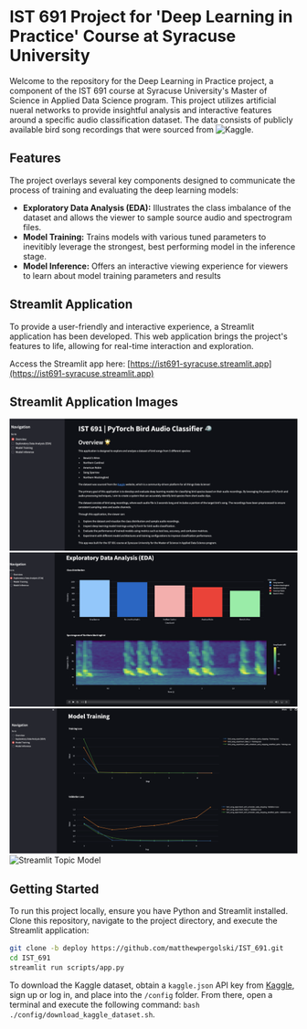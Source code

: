 # IST 691 Project for 'Deep Learning in Practice' Course at Syracuse University

Welcome to the repository for the Deep Learning in Practice project, a component of the IST 691 course at Syracuse University's Master of Science in Applied Data Science program. This project utilizes artificial nueral networks to provide insightful analysis and interactive features around a specific audio classification dataset. The data consists of publicly available bird song recordings that were sourced from ![Kaggle](https://www.kaggle.com/datasets/vinayshanbhag/bird-song-data-set/data).

## Features

The project overlays several key components designed to communicate the process of training and evaluating the deep learning models:

- **Exploratory Data Analysis (EDA):** Illustrates the class imbalance of the dataset and allows the viewer to sample source audio and spectrogram files.
- **Model Training:** Trains models with various tuned parameters to inevitibly leverage the strongest, best performing model in the inference stage.
- **Model Inference:** Offers an interactive viewing experience for viewers to learn about model training parameters and results

## Streamlit Application

To provide a user-friendly and interactive experience, a Streamlit application has been developed. This web application brings the project's features to life, allowing for real-time interaction and exploration.

Access the Streamlit app here: [https://ist691-syracuse.streamlit.app](https://ist691-syracuse.streamlit.app)

## Streamlit Application Images

![Streamlit Landing Page](./pictures/landing_page.png)
![Streamlit Search Engine](./pictures/eda.png)
![Streamlit TI-IDF Matrix](./pictures/model_training.png)
![Streamlit Topic Model](./pictures/model_infernece.png.png)

## Getting Started

To run this project locally, ensure you have Python and Streamlit installed. Clone this repository, navigate to the project directory, and execute the Streamlit application:

```bash
git clone -b deploy https://github.com/matthewpergolski/IST_691.git
cd IST_691
streamlit run scripts/app.py
```

To download the Kaggle dataset, obtain a `kaggle.json` API key from [Kaggle](https://www.kaggle.com), sign up or log in, and place into the `/config` folder.  From there, open a terminal and execute the following command: `bash ./config/download_kaggle_dataset.sh`.
